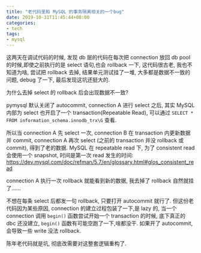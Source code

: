 ```yaml
---
title: "老代码里和 MySQL 的事务隔离相关的一个bug"
date: 2019-10-31T11:45:44+08:00
categories:
- tech
tags:
- mysql
---
```


这两天在调试代码的时候, 发现 db 层的代码在每次把 connection 放回 db pool 的时候,即使之前执行的是 select 语句,也会 rollback 一下, 
这代码很古老, 我也不知道为啥, 尝试把 rollback 去掉, 结果单元测试挂了一堆, 大多都是数据不一致的问题, debug 了一下, 最后发现这坑还挺大的.

为什么去掉 select 的 rollback 后会出现数据不一致?

pymysql 默认关闭了 autocommit, connection A 进行 select 之后, 其实 MySQL 内部为 select 也开启了一个 transaction(Repeatable Read),
可以通过 `SELECT * FROM information_schema.innodb_trx\G`  查看.

所以当 connection A 先 select 一次, connection B 在 transaction 内更新数据并 commit, connection A 再次 select (之前的 transaction 并没 rollback 或 commit),
得到了老的数据. MySQL 在 repeatable read 下, 为了 consistent read 会使用一个 snapshot, 时间是第一次 read 发生的时间: https://dev.mysql.com/doc/refman/5.7/en/glossary.html#glos_consistent_read

connection A 执行一次 rollback 就能看到新的数据, 我去掉了 rollback 自然就挂了......

不想在每条 select 后都发一句 rollback, 只要打开 autocommit 就行了. 但这份老代码因为某些原因, connection 的建立过程包装了一下,是 lazy 的, 当一个 connection 调用 `begin()` 函数尝试开始一个 transaction 的时候, 底下真正的 dbc 还没建立, `begin()` 函数有可能空跑了一下,啥都没干. 如果开了 autocommit, 会导致一些 write 没法 rollback.

陈年老代码就是坑, 彻底改需要对这整套逻辑重构了.

